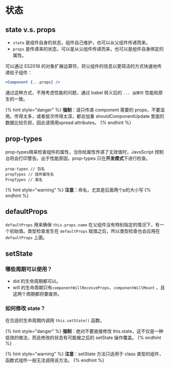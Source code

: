# 状态

## state v.s. props

* `state` 是组件自身的状态，组件自己维护，也可以从父组件传递而来。
* `props` 是传递来的状态，可以是从父组件传递而来，也可以是组件自身绑定的属性。

可以通过 ES2018 的对象扩展运算符，将父组件的信息以更简洁的方式快速地传递给子组件：

```jsx
<Component {...props} />
```

通过这种方式，不用考虑性能的问题，通过 babel 转义后的 `... 运算符` 性能和原生的一致。

{% hint style="danger" %}
**强制**：请只传递 component 需要的 props，不要滥用。传得太多，或者层次传得太深，都会加重 shouldComponentUpdate 里面的数据比较负担，因此请慎用spread attributes。
{% endhint %}

## prop-types

prop-types用来检查组件的属性，当你给属性传递了无效值时，JavsScript 控制台将会打印警告。出于性能原因，prop-types 只在**开发模式**下进行检查。 

```
prop-types // 包名
propTypes // 组件属性名
PropTypes // 类名
```

{% hint style="warning" %}
**注意**：命名，尤其是后面两个p的大小写
{% endhint %}

## defaultProps

`defaultProps` 用来确保 `this.props.name` 在父组件没有特别指定的情况下，有一个初始值。类型检查发生在 `defaultProps` 赋值之后，所以类型检查也会应用在 `defaultProps` 上面。

## setState 

### 哪些周期可以使用？

* did 的生命周期都可以。
* will 的生命周期只有`componentWillReceiveProps`、`componentWillMount` ，且这两个周期都将要废弃。

### 如何修改 state？

在合适的生命周期内调用 `this.setState()` 函数。

{% hint style="danger" %}
**强制**：绝对不要直接修改 this.state，这不仅是一种低效的做法，而且修改的状态有可能被之后的 setState 操作覆盖。
{% endhint %}

{% hint style="warning" %}
**注意**：setState 方法只适用于 class 类型的组件，函数式组件一般无法调用该方法。
{% endhint %}

